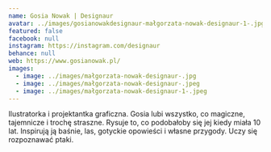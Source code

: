 ```yaml
---
name: Gosia Nowak | Designaur
avatar: ../images/gosianowakdesignaur-małgorzata-nowak-designaur-1-.jpg
featured: false
facebook: null
instagram: https://instagram.com/designaur
behance: null
web: https://www.gosianowak.pl/
images:
  - image: ../images/małgorzata-nowak-designaur-.jpg
  - image: ../images/małgorzata-nowak-designaur-.jpeg
  - image: ../images/małgorzata-nowak-designaur-1-.jpeg
---
```

Ilustratorka i projektantka graficzna. Gosia lubi wszystko, co magiczne, tajemnicze i trochę straszne. Rysuje to, co podobałoby się jej kiedy miała 10 lat. Inspirują ją baśnie, las, gotyckie opowieści i własne przygody. Uczy się rozpoznawać ptaki.